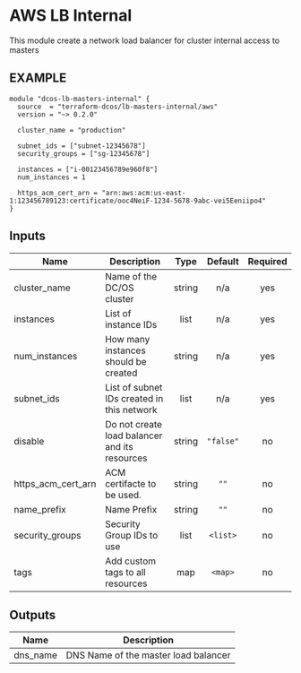AWS LB Internal
============
This module create a network load balancer for cluster internal access to masters

EXAMPLE
-------

```hcl
module "dcos-lb-masters-internal" {
  source  = "terraform-dcos/lb-masters-internal/aws"
  version = "~> 0.2.0"

  cluster_name = "production"

  subnet_ids = ["subnet-12345678"]
  security_groups = ["sg-12345678"]

  instances = ["i-00123456789e960f8"]
  num_instances = 1

  https_acm_cert_arn = "arn:aws:acm:us-east-1:123456789123:certificate/ooc4NeiF-1234-5678-9abc-vei5Eeniipo4"
}
```

## Inputs

| Name | Description | Type | Default | Required |
|------|-------------|:----:|:-----:|:-----:|
| cluster\_name | Name of the DC/OS cluster | string | n/a | yes |
| instances | List of instance IDs | list | n/a | yes |
| num\_instances | How many instances should be created | string | n/a | yes |
| subnet\_ids | List of subnet IDs created in this network | list | n/a | yes |
| disable | Do not create load balancer and its resources | string | `"false"` | no |
| https\_acm\_cert\_arn | ACM certifacte to be used. | string | `""` | no |
| name\_prefix | Name Prefix | string | `""` | no |
| security\_groups | Security Group IDs to use | list | `<list>` | no |
| tags | Add custom tags to all resources | map | `<map>` | no |

## Outputs

| Name | Description |
|------|-------------|
| dns\_name | DNS Name of the master load balancer |


